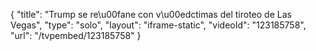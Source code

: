{
    "title": "Trump se re\u00fane con v\u00edctimas del tiroteo de Las Vegas",
    "type": "solo",
    "layout": "iframe-static",
    "videoId": "123185758",
    "url": "\/tvpembed\/123185758"
}